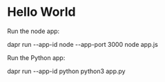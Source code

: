 # Hello World

Run the node app:

dapr run --app-id node --app-port 3000 node app.js

Run the Python app:

dapr run --app-id python python3 app.py